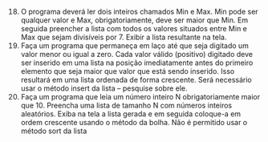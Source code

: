18. O programa deverá ler dois inteiros chamados Min e Max. Min pode ser qualquer valor e Max, obrigatoriamente, deve ser maior que Min. Em seguida preencher a lista com todos os valores situados entre Min e Max que sejam divisíveis por 7. Exibir a lista resultante na tela.
19. Faça um programa que permaneça em laço até que seja digitado um valor menor ou igual a zero. Cada valor válido (positivo) digitado deve ser inserido em uma lista na posição imediatamente antes do primeiro elemento que seja maior que valor que está sendo inserido. Isso resultará em uma lista ordenada de forma crescente. Será necessário usar o método insert da lista – pesquise sobre ele.
20. Faça um programa que leia um número inteiro N obrigatoriamente maior que 10. Preencha uma lista de tamanho N com números inteiros aleatórios. Exiba na tela a lista gerada e em seguida coloque-a em ordem crescente usando o método da bolha. Não é permitido usar o método sort da lista
